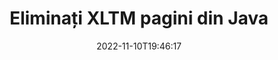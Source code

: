 ---
############################# Static ############################
layout: "auto-gen-merger"
date: 2022-11-10T19:46:17
draft: false
otherformats: pdf pps ppsx ppt pptx rtf tex vdx vsdm vsdx vssm vssx vstm vstx vsx vtx

############################# Head ############################
head_title: "Eliminați paginile XLTM din Java"
head_description: "Eliminați sau ștergeți o singură pagină sau o colecție de pagini dintr-un fișier XLTM din Java inversând ordinea paginilor utilizând API-ul pentru fuziunea documentelor."

############################# Header ############################
title: "Eliminați XLTM pagini din Java"
description: "Eliminați paginile XLTM cu câteva rânduri de cod Java."
bg_image: "https://cms.admin.containerize.com/templates/aspose/App_Themes/V3/images/bg/header1.png"
bg_overlay: false
button:
    enable: true
    icon: "fas fa-arrow-down"
    label: "Descarcare varianta scurta de prezentare gratuita"
    link: "https://downloads.groupdocs.com/merger/java"

############################# SubMenu ############################
submenu:
    enable: true

    left:
        img_alt: "GroupDocs.Merger for Java"
        image: "https://cms.admin.containerize.com/templates/groupdocs/images/product-logos/90x90-noborder/groupdocs-merger-java.png"
        product: "GroupDocs.Merger"
        platform: "Java"

    middle:
        button:

            # button loop
            - link: "https://apireference.groupdocs.com/merger/java"
              text: "Referință API"

            # button loop
            - link: "https://github.com/groupdocs-merger"
              text: "Exemple de coduri"

            # button loop
            - link: "https://products.groupdocs.app/merger/family"
              text: "Demo live"

            # button loop
            - link: "https://purchase.groupdocs.com/pricing/merger/java"
              text: "Prețuri"

    right:
        link_download: "https://downloads.groupdocs.com/merger"
        link_learn: "https://docs.groupdocs.com/merger/java"
        link_buy: "https://purchase.groupdocs.com"

############################# About ############################
about:
    enable: true
    title: "Despre GroupDocs.Merger for Java API"
    content: |
        [GroupDocs.Merger for Java](/ro/merger/java/) oferă o soluție simplă de îmbinare și împărțire în siguranță între o gamă largă de formate de documente, inclusiv PDF, Microsoft Office (Word, Excel, PowerPoint , OneNote), OpenDocument, HTML, imagini și multe altele în cadrul aplicațiilor Java. Adăugând doar câteva rânduri de cod, efectuați mai multe operații de documente, cum ar fi mutarea, eliminarea, rotirea, schimbarea, extragerea sau modificarea orientării paginilor din documente. API-ul pentru fuziunea documentelor acceptă, de asemenea, previzualizarea paginilor documentului ca imagine pentru a analiza structura documentului, formatarea și conținutul paginii.
        
        GroupDocs.Merger API este o alegere potrivită pentru soluțiile corporative care necesită funcții de eliminare a paginilor de fișiere. Aceste API-uri sunt bine acceptate pe toate sistemele și platformele de operare majore, inclusiv J2SE 7.0 (1.7), J2SE 8.0 (1.8), Java 10.

############################# Steps ############################
steps:
    enable: true
    title_left: "Eliminați paginile de fișiere XLTM din Java"
    content_left: |
        [GroupDocs.Merger for Java](/ro/merger/java/) facilitează pentru dezvoltatorii Java să șterge o singură pagină sau mai multe anumite pagini dintr-un XLTM fișier prin implementarea câțiva pași simpli.
        
        * Inițializați **RemoveOptions** cu numere de pagină de eliminat.
        * Creați o nouă instanță a **Merger** și treceți calea documentului sursă ca parametru de constructor.
        * Apelați **removePages** și transmiteți obiectul **RemoveOptions**.
        * Apelați **Save** și specificați calea fișierului pentru a salva documentul rezultat.

    title_right: "Cerințe de sistem"
    content_right: |
        API-urile GroupDocs.Merger for Java sunt acceptate pe toate platformele și sistemele de operare majore. Înainte de a executa codul de mai jos, vă rugăm să vă asigurați că aveți următoarele cerințe preliminare instalate pe sistemul dumneavoastră.

        * Sisteme de operare: Microsoft Windows, Linux, MacOS
        * Medii de dezvoltare: NetBeans, IntelliJ IDEA, Eclipse
        * Cadre: J2SE 7.0 (1.7), J2SE 8.0 (1.8), Java 10
        * Descărcați cea mai recentă versiune a GroupDocs.Merger for Java de la [Maven](https://repository.groupdocs.com/webapp/#/artifacts/browse/tree/General/repo/com/groupdocs/groupdocs-merger)
         
    code: |
     {{% merger/additional-styles %}}
     {{< merger/code-merger title="Cum să eliminați pagini de fișiere XLTM folosind codul exemplu Java">}}

        ```java    
        // Eliminați pagini de fișiere XLTM utilizând API-ul GroupDocs.Merger
        // Inițializați clasa RemoveOptions cu numerele de pagină selectate
        RemoveOptions removeOptions = new RemoveOptions(new int[] { 3, 6 });

        // Instanțiați fuziunea cu documentul introdus XLTM
        Merger merger = new Merger("input.xltm");

        // Apelați metoda removePages și transmiteți-i obiectul RemoveOptions
        merger.removePages(removeOptions);
    
        // Apelați metoda de salvare și treceți calea fișierului dorită pentru a salva documentul de ieșire
        merger.save("output.xltm");
        ```
     {{< /merger/code-merger >}}

############################# Demos ############################
demos:
    enable: true
    title: "Demo live - Eliminați XLTM pagini online"
    content: |
       Eliminați paginile de fișiere XLTM chiar acum, vizitând site-ul web [GroupDocs.Merger Live Demos](https://products.groupdocs.app/splitter/remove-pages/xltm).
       Demo-ul live are următoarele beneficii.
        
############################# About Formats ############################
about_formats:
    enable: true

############################# More Formats ############################
more_formats:
    enable: true
    title: "Eliminați paginile din alte formate de documente"
    content: |
        Java documentează API-ul de fuziune și împărțire pentru formate de fișiere și imagini. Eliminați unele dintre formatele de fișiere populare, așa cum este menționat mai jos.

############################# Back to top ###############################
back_to_top:
    enable: true
---